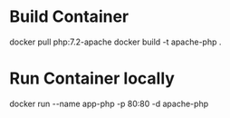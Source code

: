 # Build Container

docker pull php:7.2-apache
docker build -t apache-php .

# Run Container locally

docker run --name app-php -p 80:80 -d apache-php

